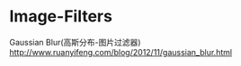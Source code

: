 # Image-Filters
Gaussian Blur(高斯分布-图片过滤器)
http://www.ruanyifeng.com/blog/2012/11/gaussian_blur.html
